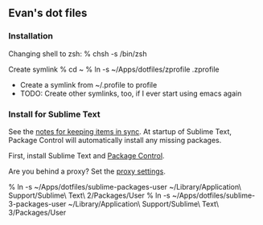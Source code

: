 ## Evan's dot files

### Installation

Changing shell to zsh:
% chsh -s /bin/zsh

Create symlink
% cd ~
% ln -s ~/Apps/dotfiles/zprofile .zprofile


* Create a symlink from ~/.profile to profile
* TODO: Create other symlinks, too, if I ever start using emacs again

### Install for Sublime Text

See the [notes for keeping items in sync](https://packagecontrol.io/docs/syncing). At startup of Sublime Text, Package Control will automatically install any missing packages.

First, install Sublime Text and [Package Control](https://packagecontrol.io/installation#st2). 

Are you behind a proxy? Set the [proxy settings](https://packagecontrol.io/docs/settings).

% ln -s ~/Apps/dotfiles/sublime-packages-user ~/Library/Application\ Support/Sublime\ Text\ 2/Packages/User
% ln -s ~/Apps/dotfiles/sublime-3-packages-user ~/Library/Application\ Support/Sublime\ Text\ 3/Packages/User